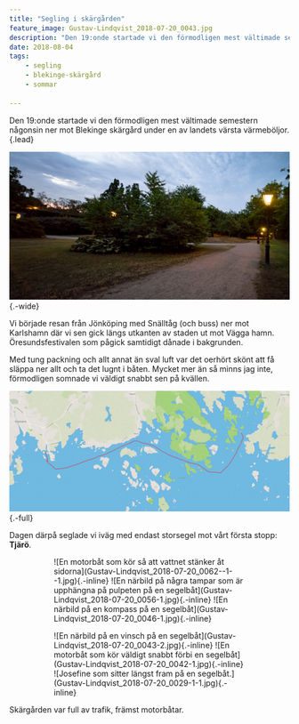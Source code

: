 ```yaml
---
title: "Segling i skärgården"
feature_image: Gustav-Lindqvist_2018-07-20_0043.jpg
description: "Den 19:onde startade vi den förmodligen mest vältimade semestern någonsin ner mot Blekinge skärgård under en av landets värsta värmeböljor."
date: 2018-08-04
tags: 
    - segling
    - blekinge-skärgård
    - sommar
    
---
```


Den 19:onde startade vi den förmodligen mest vältimade semestern någonsin ner mot Blekinge skärgård under en av landets värsta värmeböljor.{.lead}

![En grusväg i en park på kvällen. Till höger syns några tända lyktstolpar.](Gustav-Lindqvist_2018-07-19_0010-2.jpg "Kvällspromenad ner mot Vägga hamn (Redigerad med Kandao Raw+)"){.-wide}

Vi började resan från Jönköping med Snälltåg (och buss) ner mot Karlshamn där vi sen gick längs utkanten av staden ut mot Vägga hamn. Öresundsfestivalen som pågick samtidigt dånade i bakgrunden.

Med tung packning och allt annat än sval luft var det oerhört skönt att få släppa ner allt och ta det lugnt i båten. Mycket mer än så minns jag inte, förmodligen somnade vi väldigt snabbt sen på kvällen.

![Karta över Blekinge skärgård mellan Karlshamn och Tjäro. På kartan är en rutt utritad mellan öarna från hamnen Vägga söder om Karlshamn till Tjärö.](chrome_2018-07-27_06-47-51.png){.-full}

Dagen därpå seglade vi iväg med endast storsegel mot vårt första stopp: **Tjärö**.

<figure class="gallery -wide">
	<figure class="gallery-row">
		![En motorbåt som kör så att vattnet stänker åt sidorna](Gustav-Lindqvist_2018-07-20_0062--1--1.jpg){.-inline}
		![En närbild på några tampar som är upphängna på pulpeten på en segelbåt](Gustav-Lindqvist_2018-07-20_0056-1.jpg){.-inline}
		![En närbild på en kompass på en segelbåt](Gustav-Lindqvist_2018-07-20_0046-1.jpg){.-inline}
	</figure>
	<figure class="gallery-row">
		![En närbild på en vinsch på en segelbåt](Gustav-Lindqvist_2018-07-20_0043-2.jpg){.-inline}
		![En motorbåt som kör väldigt snabbt förbi en segelbåt](Gustav-Lindqvist_2018-07-20_0042-1.jpg){.-inline}
		![Josefine som sitter längst fram på en segelbåt.](Gustav-Lindqvist_2018-07-20_0029-1-1.jpg){.-inline}
	</figure>
</figure>

Skärgården var full av trafik, främst motorbåtar.

